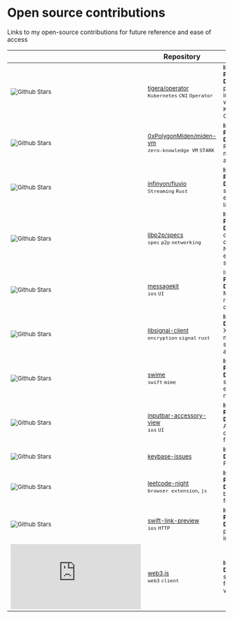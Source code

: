 # Open source contributions

Links to my open-source contributions for future reference and ease of access

&nbsp;&nbsp;&nbsp;&nbsp;&nbsp;&nbsp;&nbsp; |   Repository   |       Contribution      
|------------- | --------------| ------------------------ |
| <sub> ![Github Stars](https://img.shields.io/github/stars/tigera/operator) </sub> | <sub>  [tigera/operator](https://github.com/tigera/operator) <br/> `Kubernetes` `CNI` `Operator` </sub>| <sub> **Issue:** [#2886](https://github.com/tigera/operator/issues/2886)  [#2929](https://github.com/tigera/operator/issues/2929) <br/> **Pull Request:** [#2940](https://github.com/tigera/operator/pull/2940) <br/> **Description:** Add podDisruptionBudget in Calico API server which is a Kubernetes operator CNI provider </sub>|<!------------------------------------------------------------------------------------------->
| <sub> ![Github Stars](https://img.shields.io/github/stars/0xPolygonMiden/miden-vm) </sub> | <sub>   [0xPolygonMiden/miden-vm](https://github.com/0xPolygonMiden/miden-vm)  <br/> `zero-knowledge VM` `STARK` </sub>  | <sub> **Issue:** [#537](https://github.com/0xPolygonMiden/miden-vm/issues/537) <br/> **Pull Request:** [#707](https://github.com/0xPolygonMiden/miden-vm/pull/707) <br/> **Description:** Refactor assembler module moving assertions at top </sub>|<!------------------------------------------------------------------------------------------->
| <sub> ![Github Stars](https://img.shields.io/github/stars/infinyon/fluvio) </sub> | <sub>  [infinyon/fluvio](https://github.com/infinyon/fluvio) <br/> `Streaming` `Rust` </sub>| <sub> **Issue:** [#3639](https://github.com/infinyon/fluvio/issues/3639) <br/> **Pull Request:** [#3661](https://github.com/infinyon/fluvio/pull/3661) <br/> **Description:** Revise smart-module examples to use latest interface </sub>|<!------------------------------------------------------------------------------------------->
| <sub> ![Github Stars](https://img.shields.io/github/stars/libp2p/specs) </sub> | <sub> [libp2p/specs](https://github.com/libp2p/specs) <br/> `spec` `p2p` `networking` </sub>| <sub> **Issue:** [#510](https://github.com/libp2p/specs/issues/510) <br/> **Pull Request:** [#516](https://github.com/libp2p/specs/pull/516) <br/> **Description:** Remove outdated paragraph on use of NamedCurve encoding in TLS spec </sub>|<!------------------------------------------------------------------------------------------->
|<sub>![Github Stars](https://img.shields.io/github/stars/MessageKit/MessageKit)</sub> | <sub> [messagekit](https://github.com/MessageKit/MessageKit) <br/> `ios` `UI` </sub> |<sub>Issue: [#1635](https://github.com/MessageKit/MessageKit/issues/1635) <br/> **Pull Request:** [#1649](https://github.com/MessageKit/MessageKit/pull/1649)<br/> **Description:** Memory leak fix by removing retain cycle </sub>|<!------------------------------------------------------------------------------------------->
|<sub>![Github Stars](https://img.shields.io/github/stars/signalapp/libsignal-client)</sub> | <sub> [libsignal-client](https://github.com/signalapp/libsignal-client) <br/> `encryption` `signal` `rust`</sub> | <sub>**Issue:** [#361](https://github.com/signalapp/libsignal-client/issues/361) <br/> **Description:** Report Xargo build error message tweak to support tier 3 target aarch64-apple-ios </sub>|<!------------------------------------------------------------------------------------------->
|<sub>![Github Stars](https://img.shields.io/github/stars/sendyhalim/Swime)</sub> | <sub> [swime](https://github.com/sendyhalim/Swime) <br/> `swift` `mime`</sub> | <sub> **Issue:** [#4](https://github.com/sendyhalim/Swime/issues/4) <br/> **Pull Request:** [#23](https://github.com/sendyhalim/Swime/pull/23) <br/> **Description:** Add support for heic extension. iOS 11's new image format </sub>|<!------------------------------------------------------------------------------------------->
| <sub> ![Github Stars](https://img.shields.io/github/stars/nathantannar4/InputBarAccessoryView) </sub> | <sub> [inputbar-accessory-view](https://github.com/nathantannar4/InputBarAccessoryView) <br/> `ios` `UI` </sub>| <sub> **Issue:** [#205](https://github.com/nathantannar4/InputBarAccessoryView/issues/205) <br/> **Pull Request:** [#206](https://github.com/nathantannar4/InputBarAccessoryView/pull/206) <br/> **Description:** Autocomplete text dark mode support fix </sub>|<!------------------------------------------------------------------------------------------->
|<sub>![Github Stars](https://img.shields.io/github/stars/keybase/keybase-issues)</sub> | <sub> [keybase-issues </sub>](https://github.com/keybase/keybase-issues) </sub> | <sub> **Issue:** [ #4025](https://github.com/keybase/keybase-issues/issues/4025) <br/> **Description:** Report PGP key import error </sub>|<!------------------------------------------------------------------------------------------->
|<sub>![Github Stars](https://img.shields.io/github/stars/ngseke/leetcode-night)</sub> | <sub> [leetcode-night](https://github.com/ngseke/leetcode-night) <br/> `browser extension`, `js`</sub> | <sub> **Issue:** [#39](https://github.com/ngseke/leetcode-night/issues/39) <br/> **Pull Request:** [#40](https://github.com/ngseke/leetcode-night/pull/40) <br/> **Description:** Fix broken dark theme for navigation bar </sub>|<!------------------------------------------------------------------------------------------->
|<sub>![Github Stars](https://img.shields.io/github/stars/LeonardoCardoso/SwiftLinkPreview)</sub> | <sub> [swift-link-preview](https://github.com/LeonardoCardoso/SwiftLinkPreview) <br/> `ios` `HTTP` </sub> | <sub> **Issue:** [ #144](https://github.com/LeonardoCardoso/SwiftLinkPreview/issues/144) <br/>**Pull Request:** [#145](https://github.com/LeonardoCardoso/SwiftLinkPreview/pull/145) <br/> **Description:** Fix parsing open graph image tag </sub>|<!-------------------------------------------------------------------------------------------> 
| <sub>![Github Stars](https://img.shields.io/github/stars/web3/web3.js)</sub> | <sub> [web3.js](https://github.com/web3/web3.js) <br/> `web3` `client`</sub> | <sub>  **Issue:** [#1986](https://github.com/web3/web3.js/issues/1986) <br/> **Description:** Report some broken features due to version update </sub>|<!------------------------------------------------------------------------------------------->
